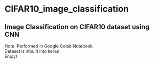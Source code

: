 # CIFAR10_image_classification
Image Classification on CIFAR10 dataset using CNN
<br>
---------------------------------------------------
Note: Performed in Google Colab Notebook.<br>
Dataset is inbuilt into keras<br>
Enjoy!
